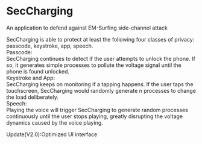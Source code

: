 # SecCharging
An application to defend against EM-Surfing side-channel attack

SecCharging is able to protect at least the following four classes of privacy: passcode, keystroke, app, speech.<br>
Passcode:<br> 
SecCharging continues to detect if the user attempts to unlock the phone. If so, it generates simple processes to pollute the voltage signal until the phone is found unlocked.<br>
Keystroke and App:<br> 
SecCharging keeps on monitoring if a tapping happens. If the user taps the touchscreen, SecCharging would randomly generate n processes to change the load deliberately.<br>
Speech:<br> 
Playing the voice will trigger SecCharging to generate random processes continuously until the user stops playing, greatly disrupting the voltage dynamics caused by the voice playing.

Update(V2.0):Optimized UI interface

